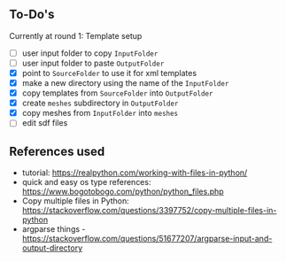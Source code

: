 ## To-Do's

Currently at round 1:
Template setup

- [ ] user input folder to copy `InputFolder`
- [ ] user input folder to paste `OutputFolder`
- [x] point to `SourceFolder` to use it for xml templates
- [x] make a new directory using the name of the `InputFolder`
- [x] copy templates from `SourceFolder` into `OutputFolder`
- [x] create `meshes` subdirectory in `OutputFolder`
- [x] copy meshes from `InputFolder` into `meshes`
- [ ] edit sdf files

## References used
- tutorial: https://realpython.com/working-with-files-in-python/
- quick and easy os type references: https://www.bogotobogo.com/python/python_files.php
- Copy multiple files in Python: https://stackoverflow.com/questions/3397752/copy-multiple-files-in-python
- argparse things - https://stackoverflow.com/questions/51677207/argparse-input-and-output-directory